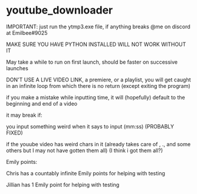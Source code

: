 # youtube_downloader
IMPORTANT:
just run the ytmp3.exe file, if anything breaks @me on discord at Emilbee#9025

MAKE SURE YOU HAVE PYTHON INSTALLED WILL NOT WORK WITHOUT IT

May take a while to run on first launch, should be faster on successive launches

DON'T USE A LIVE VIDEO LINK, a premiere, or a playlist, you will get caught in an infinite loop from which there is no return (except exiting the program)

if you make a mistake while inputting time, it will (hopefully) default to the beginning and end of a video

it may break if:

you input something weird when it says to input (mm:ss) (PROBABLY FIXED)

if the youube video has weird chars in it (already takes care of \, ., and some others but I may not have gotten them all) (I think i got them all?)

Emily points:

Chris has a countably infinite Emily points for helping with testing

Jillian has 1 Emily point for helping with testing

